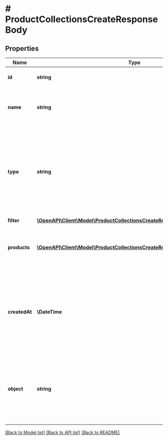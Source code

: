 # # ProductCollectionsCreateResponseBody

## Properties

Name | Type | Description | Notes
------------ | ------------- | ------------- | -------------
**id** | **string** | Product collection ID. | [optional]
**name** | **string** | Unique user-defined product collection name. | [optional]
**type** | **string** | Describes whether the product collection is dynamic (products come in and leave based on set criteria) or static (manually selected products). | [optional]
**filter** | [**\OpenAPI\Client\Model\ProductCollectionsCreateResponseBodyFilter**](ProductCollectionsCreateResponseBodyFilter.md) |  | [optional]
**products** | [**\OpenAPI\Client\Model\ProductCollectionsCreateResponseBodyProductsItem[]**](ProductCollectionsCreateResponseBodyProductsItem.md) | Defines a set of products for a &#x60;STATIC&#x60; product collection type. | [optional]
**createdAt** | **\DateTime** | Timestamp representing the date and time when the product collection was created. The value is shown in the ISO 8601 format. | [optional]
**object** | **string** | The type of the object represented by JSON. This object stores information about the static product collection. | [optional] [default to 'products_collection']

[[Back to Model list]](../../README.md#models) [[Back to API list]](../../README.md#endpoints) [[Back to README]](../../README.md)
